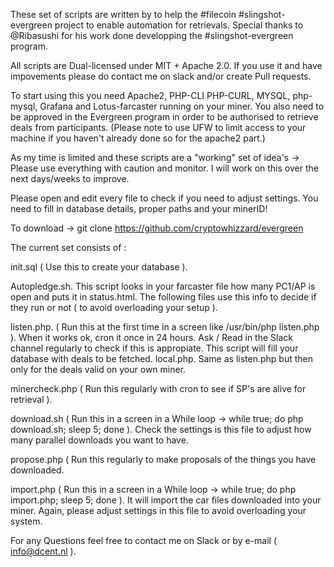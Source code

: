 These set of scripts are written by to help the #filecoin #slingshot-evergreen project to enable automation for retrievals.
Special thanks to @Ribasushi for his work done developping the #slingshot-evergreen program.

All scripts are Dual-licensed under MIT + Apache 2.0. If you use it and have impovements please do contact me on slack and/or create Pull requests.

To start using this you need Apache2, PHP-CLI PHP-CURL, MYSQL, php-mysql, Grafana and Lotus-farcaster running on your miner. You also need to be approved in the Evergreen program
in order to be authorised to retrieve deals from participants. (Please note to use UFW to limit access to your machine if you haven't already done so for the apache2 part.)

As my time is limited and these scripts are a "working" set of idea's -> Please use everything with caution and monitor. I will work on this over the next days/weeks to improve.

Please open and edit every file to check if you need to adjust settings. You need to fill in database details, proper paths and your minerID!

To download -> git clone https://github.com/cryptowhizzard/evergreen

The current set consists of :

init.sql ( Use this to create your database ).

Autopledge.sh. This script looks in your farcaster file how many PC1/AP is open and puts it in status.html. The following files use this info to decide
if they run or not ( to avoid overloading your setup ).

listen.php. ( Run this at the first time in a screen like /usr/bin/php listen.php ). When it works ok, cron it once in 24 hours. Ask / Read in the Slack channel 
regularly to check if this is appropiate. This script will fill your database with deals to be fetched.
local.php. Same as listen.php but then only for the deals valid on your own miner.

minercheck.php ( Run this regularly with cron to see if SP's are alive for retrieval ).

download.sh ( Run this in a screen in a While loop -> while true; do php download.sh; sleep 5; done ). Check the settings is this file to adjust how many
parallel downloads you want to have.

propose.php ( Run this regularly to make proposals of the things you have downloaded.

import.php ( Run this in a screen in a While loop -> while true; do php import.php; sleep 5; done ). It will import the car files downloaded into your miner.
Again, please adjust settings in this file to avoid overloading your system.

For any Questions feel free to contact me on Slack or by e-mail ( info@dcent.nl ).
